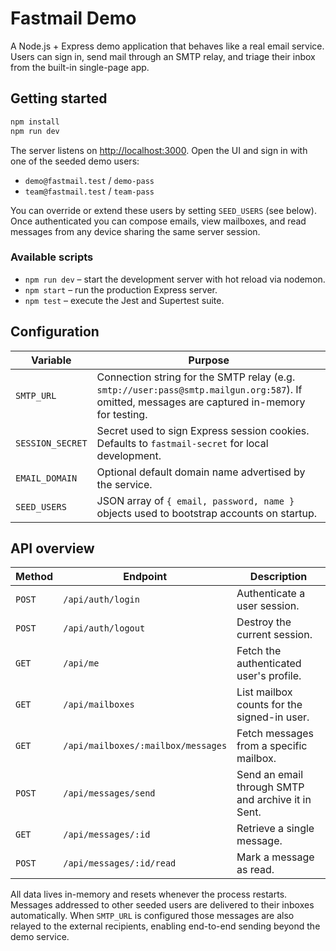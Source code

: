 # Fastmail Demo

A Node.js + Express demo application that behaves like a real email service. Users can sign in, send mail through an SMTP relay, and triage their inbox from the built-in single-page app.

## Getting started

```bash
npm install
npm run dev
```

The server listens on [http://localhost:3000](http://localhost:3000). Open the UI and sign in with one of the seeded demo users:

- `demo@fastmail.test` / `demo-pass`
- `team@fastmail.test` / `team-pass`

You can override or extend these users by setting `SEED_USERS` (see below). Once authenticated you can compose emails, view mailboxes, and read messages from any device sharing the same server session.

### Available scripts

- `npm run dev` – start the development server with hot reload via nodemon.
- `npm start` – run the production Express server.
- `npm test` – execute the Jest and Supertest suite.

## Configuration

| Variable | Purpose |
| -------- | ------- |
| `SMTP_URL` | Connection string for the SMTP relay (e.g. `smtp://user:pass@smtp.mailgun.org:587`). If omitted, messages are captured in-memory for testing. |
| `SESSION_SECRET` | Secret used to sign Express session cookies. Defaults to `fastmail-secret` for local development. |
| `EMAIL_DOMAIN` | Optional default domain name advertised by the service. |
| `SEED_USERS` | JSON array of `{ email, password, name }` objects used to bootstrap accounts on startup. |

## API overview

| Method | Endpoint | Description |
| ------ | -------- | ----------- |
| `POST` | `/api/auth/login` | Authenticate a user session. |
| `POST` | `/api/auth/logout` | Destroy the current session. |
| `GET` | `/api/me` | Fetch the authenticated user's profile. |
| `GET` | `/api/mailboxes` | List mailbox counts for the signed-in user. |
| `GET` | `/api/mailboxes/:mailbox/messages` | Fetch messages from a specific mailbox. |
| `POST` | `/api/messages/send` | Send an email through SMTP and archive it in Sent. |
| `GET` | `/api/messages/:id` | Retrieve a single message. |
| `POST` | `/api/messages/:id/read` | Mark a message as read. |

All data lives in-memory and resets whenever the process restarts. Messages addressed to other seeded users are delivered to their inboxes automatically. When `SMTP_URL` is configured those messages are also relayed to the external recipients, enabling end-to-end sending beyond the demo service.
